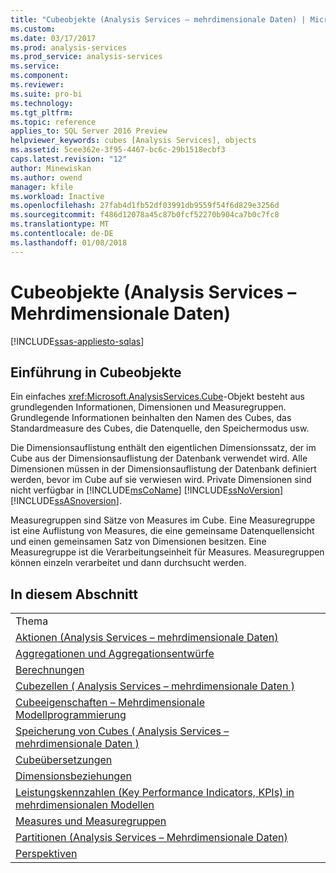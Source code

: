 ```yaml
---
title: "Cubeobjekte (Analysis Services – mehrdimensionale Daten) | Microsoft Docs"
ms.custom: 
ms.date: 03/17/2017
ms.prod: analysis-services
ms.prod_service: analysis-services
ms.service: 
ms.component: 
ms.reviewer: 
ms.suite: pro-bi
ms.technology: 
ms.tgt_pltfrm: 
ms.topic: reference
applies_to: SQL Server 2016 Preview
helpviewer_keywords: cubes [Analysis Services], objects
ms.assetid: 5cee362e-3f95-4467-bc6c-29b1518ecbf3
caps.latest.revision: "12"
author: Minewiskan
ms.author: owend
manager: kfile
ms.workload: Inactive
ms.openlocfilehash: 27fab4d1fb52df03991db9559f54f6d829e3256d
ms.sourcegitcommit: f486d12078a45c87b0fcf52270b904ca7b0c7fc8
ms.translationtype: MT
ms.contentlocale: de-DE
ms.lasthandoff: 01/08/2018
---
```

# <a name="cube-objects-analysis-services---multidimensional-data"></a>Cubeobjekte (Analysis Services – Mehrdimensionale Daten)
[!INCLUDE[ssas-appliesto-sqlas](../../includes/ssas-appliesto-sqlas.md)]
    
## <a name="introducing-cube-objects"></a>Einführung in Cubeobjekte  
 Ein einfaches <xref:Microsoft.AnalysisServices.Cube>-Objekt besteht aus grundlegenden Informationen, Dimensionen und Measuregruppen. Grundlegende Informationen beinhalten den Namen des Cubes, das Standardmeasure des Cubes, die Datenquelle, den Speichermodus usw.  
  
 Die Dimensionsauflistung enthält den eigentlichen Dimensionssatz, der im Cube aus der Dimensionsauflistung der Datenbank verwendet wird. Alle Dimensionen müssen in der Dimensionsauflistung der Datenbank definiert werden, bevor im Cube auf sie verwiesen wird. Private Dimensionen sind nicht verfügbar in [!INCLUDE[msCoName](../../includes/msconame-md.md)] [!INCLUDE[ssNoVersion](../../includes/ssnoversion-md.md)] [!INCLUDE[ssASnoversion](../../includes/ssasnoversion-md.md)].  
  
 Measuregruppen sind Sätze von Measures im Cube. Eine Measuregruppe ist eine Auflistung von Measures, die eine gemeinsame Datenquellensicht und einen gemeinsamen Satz von Dimensionen besitzen. Eine Measuregruppe ist die Verarbeitungseinheit für Measures. Measuregruppen können einzeln verarbeitet und dann durchsucht werden.  
  
## <a name="in-this-section"></a>In diesem Abschnitt  
  
|||  
|-|-|  
|Thema||  
|[Aktionen &#40;Analysis Services – mehrdimensionale Daten&#41;](../../analysis-services/multidimensional-models/actions-analysis-services-multidimensional-data.md)||  
|[Aggregationen und Aggregationsentwürfe](../../analysis-services/multidimensional-models-olap-logical-cube-objects/aggregations-and-aggregation-designs.md)||  
|[Berechnungen](../../analysis-services/multidimensional-models-olap-logical-cube-objects/calculations.md)||  
|[Cubezellen &#40; Analysis Services – mehrdimensionale Daten &#41;](../../analysis-services/multidimensional-models-olap-logical-cube-objects/cube-cells-analysis-services-multidimensional-data.md)||  
|[Cubeeigenschaften – Mehrdimensionale Modellprogrammierung](../../analysis-services/multidimensional-models-olap-logical-cube-objects/cube-properties-multidimensional-model-programming.md)||  
|[Speicherung von Cubes &#40; Analysis Services – mehrdimensionale Daten &#41;](../../analysis-services/multidimensional-models-olap-logical-cube-objects/cube-storage-analysis-services-multidimensional-data.md)||  
|[Cubeübersetzungen](../../analysis-services/multidimensional-models-olap-logical-cube-objects/cube-translations.md)||  
|[Dimensionsbeziehungen](../../analysis-services/multidimensional-models-olap-logical-cube-objects/dimension-relationships.md)||  
|[Leistungskennzahlen &#40;Key Performance Indicators, KPIs&#41; in mehrdimensionalen Modellen](../../analysis-services/multidimensional-models/key-performance-indicators-kpis-in-multidimensional-models.md)||  
|[Measures und Measuregruppen](../../analysis-services/multidimensional-models/measures-and-measure-groups.md)||  
|[Partitionen &#40;Analysis Services – Mehrdimensionale Daten&#41;](../../analysis-services/multidimensional-models-olap-logical-cube-objects/partitions-analysis-services-multidimensional-data.md)||  
|[Perspektiven](../../analysis-services/multidimensional-models-olap-logical-cube-objects/perspectives.md)||  
  
  
